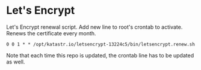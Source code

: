 # Let's Encrypt

Let's Encrypt renewal script. Add new line to root's crontab to activate. Renews the certificate every month.

```
0 0 1 * * /opt/katastr.io/letsencrypt-13224c5/bin/letsencrypt.renew.sh
```

Note that each time this repo is updated, the crontab line has to be updated as well.
